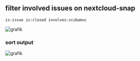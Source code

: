 ## filter involved issues on nextcloud-snap

`is:issue is:closed involves:scubamuc`

![grafik](https://github.com/scubamuc/scubamuc.github.io/assets/54933878/c5b59a85-611b-438b-b255-190bdb2e2b6a)


### sort output
![grafik](https://github.com/scubamuc/scubamuc.github.io/assets/54933878/e1a7e2e8-c3de-4d69-9ffb-61e71c13b071)
